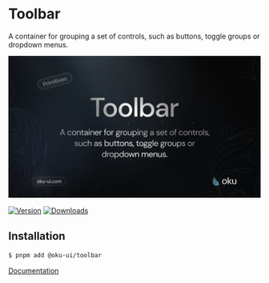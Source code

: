 # Toolbar
A container for grouping a set of controls, such as buttons, toggle groups or dropdown menus.

![@oku-ui/toolbar](./../../../.github/assets/og/oku-toolbar.jpg)

[![Version](https://img.shields.io/npm/v/@oku-ui/toolbar?style=flat&colorA=18181B&colorB=28CF8D)](https://www.npmjs.com/package/@oku-ui/toolbar) [![Downloads](https://img.shields.io/npm/dm/@oku-ui/toolbar?style=flat&colorA=18181B&colorB=28CF8D)](https://www.npmjs.com/package/@oku-ui/toolbar)

## Installation

```sh
$ pnpm add @oku-ui/toolbar
```

[Documentation](https://oku-ui.com/primitives/components/toolbar)
